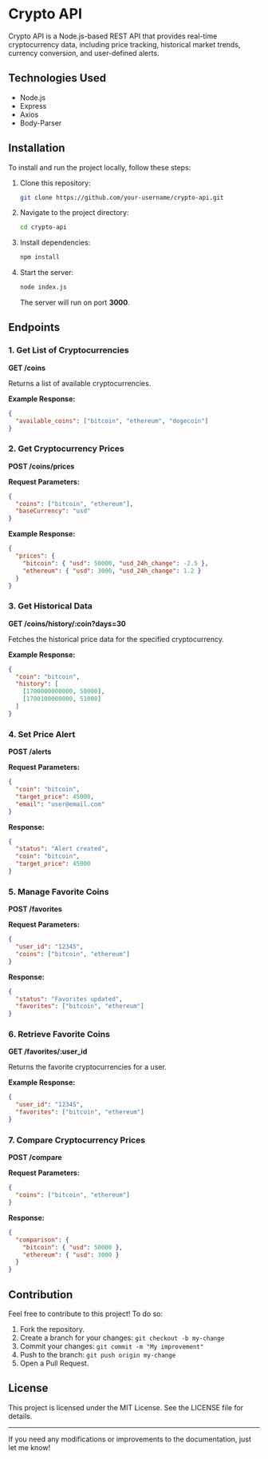 # Crypto API

Crypto API is a Node.js-based REST API that provides real-time cryptocurrency data, including price tracking, historical market trends, currency conversion, and user-defined alerts.

## Technologies Used

- Node.js
- Express
- Axios
- Body-Parser

## Installation

To install and run the project locally, follow these steps:

1. Clone this repository:
   ```sh
   git clone https://github.com/your-username/crypto-api.git
   ```
2. Navigate to the project directory:
   ```sh
   cd crypto-api
   ```
3. Install dependencies:
   ```sh
   npm install
   ```
4. Start the server:
   ```sh
   node index.js
   ```
   The server will run on port **3000**.

## Endpoints

### 1. Get List of Cryptocurrencies

**GET /coins**

Returns a list of available cryptocurrencies.

**Example Response:**

```json
{
  "available_coins": ["bitcoin", "ethereum", "dogecoin"]
}
```

### 2. Get Cryptocurrency Prices

**POST /coins/prices**

**Request Parameters:**

```json
{
  "coins": ["bitcoin", "ethereum"],
  "baseCurrency": "usd"
}
```

**Example Response:**

```json
{
  "prices": {
    "bitcoin": { "usd": 50000, "usd_24h_change": -2.5 },
    "ethereum": { "usd": 3000, "usd_24h_change": 1.2 }
  }
}
```

### 3. Get Historical Data

**GET /coins/history/:coin?days=30**

Fetches the historical price data for the specified cryptocurrency.

**Example Response:**

```json
{
  "coin": "bitcoin",
  "history": [
    [1700000000000, 50000],
    [1700100000000, 51000]
  ]
}
```

### 4. Set Price Alert

**POST /alerts**

**Request Parameters:**

```json
{
  "coin": "bitcoin",
  "target_price": 45000,
  "email": "user@email.com"
}
```

**Response:**

```json
{
  "status": "Alert created",
  "coin": "bitcoin",
  "target_price": 45000
}
```

### 5. Manage Favorite Coins

**POST /favorites**

**Request Parameters:**

```json
{
  "user_id": "12345",
  "coins": ["bitcoin", "ethereum"]
}
```

**Response:**

```json
{
  "status": "Favorites updated",
  "favorites": ["bitcoin", "ethereum"]
}
```

### 6. Retrieve Favorite Coins

**GET /favorites/:user_id**

Returns the favorite cryptocurrencies for a user.

**Example Response:**

```json
{
  "user_id": "12345",
  "favorites": ["bitcoin", "ethereum"]
}
```

### 7. Compare Cryptocurrency Prices

**POST /compare**

**Request Parameters:**

```json
{
  "coins": ["bitcoin", "ethereum"]
}
```

**Response:**

```json
{
  "comparison": {
    "bitcoin": { "usd": 50000 },
    "ethereum": { "usd": 3000 }
  }
}
```

## Contribution

Feel free to contribute to this project! To do so:

1. Fork the repository.
2. Create a branch for your changes: `git checkout -b my-change`
3. Commit your changes: `git commit -m "My improvement"`
4. Push to the branch: `git push origin my-change`
5. Open a Pull Request.

## License

This project is licensed under the MIT License. See the LICENSE file for details.

---

If you need any modifications or improvements to the documentation, just let me know!
